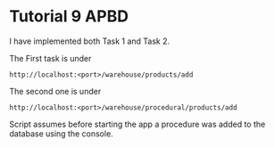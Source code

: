 ﻿# Tutorial 9 APBD
I have implemented both Task 1 and Task 2.

The First task is under
```
http://localhost:<port>/warehouse/products/add
```

The second one is under
```
http://localhost:<port>/warehouse/procedural/products/add
```

Script assumes before starting the app
a procedure was added to the database
using the console.